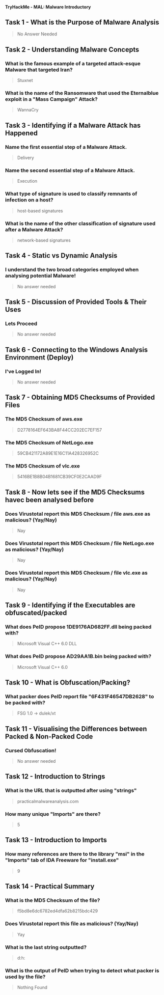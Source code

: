 #### **TryHackMe - MAL: Malware Introductory**

## Task 1 - What is the Purpose of Malware Analysis

> No Answer Needed

## Task 2 - Understanding Malware Concepts

### What is the famous example of a targeted attack-esque Malware that targeted Iran?

> Stuxnet

### What is the name of the Ransomware that used the Eternalblue exploit in a "Mass Campaign" Attack?

> WannaCry

## Task 3 - Identifying if a Malware Attack has Happened

### Name the first essential step of a Malware Attack.

> Delivery

### Name the second essential step of a Malware Attack.

> Execution

### What type of signature is used to classify remnants of infection on a host?

> host-based signatures

### What is the name of the other classification of signature used after a Malware Attack?

> network-based signatures

## Task 4 - Static vs Dynamic Analysis

### I understand the two broad categories employed when analysing potential Malware!

> No answer needed

## Task 5 - Discussion of Provided Tools & Their Uses

### Lets Proceed

> No answer needed

## Task 6 - Connecting to the Windows Analysis Environment (Deploy)

### I've Logged In!

> No answer needed

## Task 7 - Obtaining MD5 Checksums of Provided Files

### The MD5 Checksum of aws.exe

> D2778164EF643BA8F44CC202EC7EF157

### The MD5 Checksum of NetLogo.exe

> 59CB421172A89E1E16C11A428326952C

### The MD5 Checksum of vlc.exe

> 5416BE1B8B04B1681CB39CF0E2CAAD9F

## Task 8 - Now lets see if the MD5 Checksums havec been analysed before

### Does Virustotal report this MD5 Checksum / file aws.exe as malicious? (Yay/Nay)

> Nay

### Does Virustotal report this MD5 Checksum / file NetLogo.exe as malicious? (Yay/Nay)

> Nay

### Does Virustotal report this MD5 Checksum / file vlc.exe as malicious? (Yay/Nay)

> Nay

## Task 9 - Identifying if the Executables are obfuscated/packed

### What does PeID propose 1DE9176AD682FF.dll being packed with?

> Microsoft Visual C++ 6.0 DLL

### What does PeID propose AD29AA1B.bin being packed with?

> Microsoft Visual C++ 6.0

## Task 10 - What is Obfuscation/Packing?

### What packer does PeID report file "6F431F46547DB2628" to be packed with?

> FSG 1.0 -> dulek/xt

## Task 11 - Visualising the Differences between Packed & Non-Packed Code

### Cursed Obfuscation!

> No answer needed

## Task 12 - Introduction to Strings

### What is the URL that is outputted after using "strings"

> practicalmalwareanalysis.com

### How many unique "Imports" are there?

> 5

## Task 13 - Introduction to Imports

### How many references are there to the library "msi" in the "Imports" tab of IDA Freeware for "install.exe"

> 9

## Task 14 - Practical Summary

### What is the MD5 Checksum of the file?

> f5bd8e6dc6782ed4dfa62b8215bdc429

### Does Virustotal report this file as malicious? (Yay/Nay)

> Yay

### What is the last string outputted?

> d:h:

### What is the output of PeID when trying to detect what packer is used by the file?

>Nothing Found
